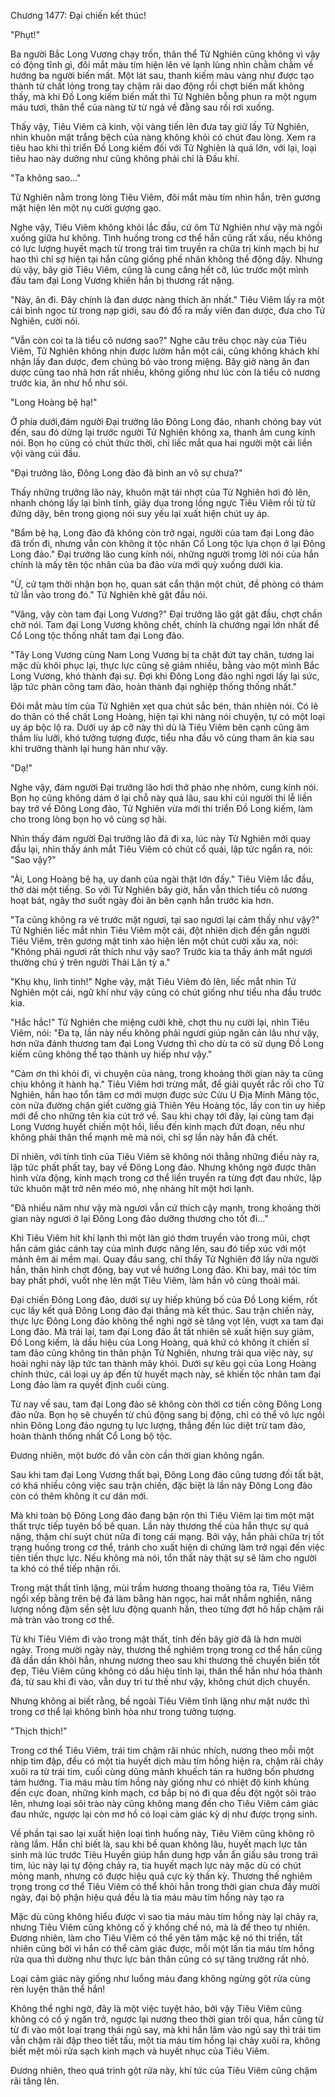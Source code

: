 




Chương 1477: Đại chiến kết thúc!


"Phụt!"

Ba người Bắc Long Vương chạy trốn, thân thể Tử Nghiên cũng không vì vậy có động tĩnh gì, đôi mắt màu tím hiện lên vẻ lạnh lùng nhìn chằm chằm về hướng ba người biến mất. Một lát sau, thanh kiếm màu vàng như được tạo thành từ chất lỏng trong tay chậm rãi dao động rồi chợt biến mất không thấy, mà khi Đồ Long kiếm biến mất thì Tử Nghiên bỗng phun ra một ngụm máu tươi, thân thể của nàng từ từ ngả về đằng sau rồi rơi xuống.

Thấy vậy, Tiêu Viêm cả kinh, vội vàng tiến lên đưa tay giữ lấy Tử Nghiên, nhìn khuôn mặt trắng bệch của nàng không khỏi có chút đau lòng. Xem ra tiêu hao khi thi triển Đồ Long kiếm đối với Tử Nghiên là quá lớn, với lại, loại tiêu hao này dường như cũng không phải chỉ là Đấu khí.

"Ta không sao..."

Tử Nghiên nằm trong lòng Tiêu Viêm, đôi mắt màu tím nhìn hắn, trên gương mặt hiện lên một nụ cười gượng gạo.

Nghe vậy, Tiêu Viêm không khỏi lắc đầu, cứ ôm Tử Nghiên như vậy mà ngồi xuống giữa hư không. Tình huống trong cơ thể hắn cũng rất xấu, nếu không có lực lượng huyết mạch từ trong trái tim truyền ra chữa trị kinh mạch bị hư hao thì chỉ sợ hiện tại hắn cũng giống phế nhân không thể động đậy. Nhưng dù vậy, bây giờ Tiêu Viêm, cũng là cung căng hết cỡ, lúc trước một mình đấu tam đại Long Vương khiến hắn bị thương rất nặng.

"Này, ăn đi. Đây chính là đan dược nàng thích ăn nhất." Tiêu Viêm lấy ra một cái bình ngọc từ trong nạp giới, sau đó đổ ra mấy viên đan dược, đưa cho Tử Nghiên, cười nói.

"Vẫn còn coi ta là tiểu cô nương sao?" Nghe câu trêu chọc này của Tiêu Viêm, Tử Nghiên không nhịn được lườm hắn một cái, cũng không khách khí nhận lấy đan dược, đem chúng bỏ vào trong miệng. Bây giờ nàng ăn đan dược cũng tao nhã hơn rất nhiều, không giống như lúc còn là tiểu cô nương trước kia, ăn như hổ như sói.

"Long Hoàng bệ hạ!"

Ở phía dưới,đám người Đại trưởng lão Đông Long đảo, nhanh chóng bay vút đến, sau đó dừng lại trước người Tử Nghiên không xa, thanh âm cung kính nói. Bọn họ cũng có chút thức thời, chỉ liếc mắt qua hai người một cái liền vội vàng cúi đầu.

"Đại trưởng lão, Đông Long đảo đã bình an vô sự chưa?"

Thấy những trưởng lão này, khuôn mặt tái nhợt của Tử Nghiên hơi đỏ lên, nhanh chóng lấy lại bình tĩnh, giãy dụa trong lồng ngực Tiêu Viêm rồi từ từ đứng dậy, bên trong giọng nói suy yếu lại xuất hiện chút uy áp.

"Bẩm bệ hạ, Long đảo đã không còn trở ngại, người của tam đại Long đảo đã trốn đi, nhưng vẫn còn không ít tộc nhân Cổ Long tộc lựa chọn ở lại Đông Long đảo." Đại trưởng lão cung kính nói, những người tromg lời nói của hắn chính là mấy tên tộc nhân của ba đảo vừa mới quỳ xuống dưới kia.

"Ừ, cứ tạm thời nhận bọn họ, quan sát cẩn thận một chút, đề phòng có thám tử lẫn vào trong đó." Tử Nghiên khẽ gật đầu nói.

"Vâng, vậy còn tam đại Long Vương?" Đại trưởng lão gật gật đầu, chợt chần chờ nói. Tam đại Long Vương không chết, chính là chướng ngại lớn nhất để Cổ Long tộc thống nhất tam đại Long đảo.

"Tây Long Vương cùng Nam Long Vương bị ta chặt đứt tay chân, tương lai mặc dù khôi phục lại, thực lực cũng sẽ giảm nhiều, bằng vào một mình Bắc Long Vương, khó thành đại sự. Đợi khi Đông Long đảo nghỉ ngơi lấy lại sức, lập tức phản công tam đảo, hoàn thành đại nghiệp thống thống nhất."

Đôi mắt màu tím của Tử Nghiên xẹt qua chút sắc bén, thản nhiên nói. Có lẽ do thân có thể chất Long Hoàng, hiện tại khi nàng nói chuyện, tự có một loại uy áp bộc lộ ra. Dưới uy áp cỡ này thì dù là Tiêu Viêm bên cạnh cũng âm thầm líu lưỡi, khó tưởng tượng được, tiểu nha đầu vô cùng tham ăn kia sau khi trưởng thành lại hung hãn như vậy.

"Dạ!"

Nghe vậy, đám người Đại trưởng lão hơi thở phào nhẹ nhõm, cung kính nói. Bọn họ cũng không dám ở lại chỗ này quá lâu, sau khi cúi người thi lễ liền bay trở về Đông Long đảo, Tử Nghiên vừa mới thi triển Đồ Long kiếm, làm cho trong lòng bọn họ vô cùng sợ hãi.

Nhìn thấy đám người Đại trưởng lão đã đi xa, lúc này Tử Nghiên mới quay đầu lại, nhìn thấy ánh mắt Tiêu Viêm có chút cổ quái, lập tức ngẩn ra, nói: "Sao vậy?"

"Ài, Long Hoàng bệ hạ, uy danh của ngài thật lớn đấy." Tiêu Viêm lắc đầu, thở dài một tiếng. So với Tử Nghiên bây giờ, hắn vẫn thích tiểu cô nương hoạt bát, ngây thơ suốt ngày đòi ăn bên cạnh hắn trước kia hơn.

"Ta cũng không ra vẻ trước mặt ngươi, tại sao ngươi lại cảm thấy như vậy?" Tử Nghiên liếc mắt nhìn Tiêu Viêm một cái, đột nhiên dịch đến gần người Tiêu Viêm, trên gương mặt tinh xảo hiện lên một chút cười xấu xa, nói: "Không phải ngươi rất thích như vậy sao? Trước kia ta thấy ánh mắt ngươi thường chú ý trên người Thải Lân tỷ a."

"Khụ khụ, linh tinh!" Nghe vậy, mặt Tiêu Viêm đỏ lên, liếc mắt nhìn Tử Nghiên một cái, ngữ khí như vậy cũng có chút giống như tiểu nha đầu trước kia.

"Hắc hắc!" Tử Nghiên che miệng cười khẽ, chợt thu nụ cười lại, nhìn Tiêu Viêm, nói: "Đa tạ, lần này nếu không phải ngươi giúp ngăn cản lâu như vậy, hơn nữa đánh thương tam đại Long Vương thì cho dù ta có sử dụng Đồ Long kiếm cũng không thể tạo thành uy hiếp như vậy."

"Cảm ơn thì khỏi đi, vì chuyện của nàng, trong khoảng thời gian này ta cũng chịu không ít hành hạ." Tiêu Viêm hơi trừng mắt, để giải quyết rắc rối cho Tử Nghiên, hắn hao tổn tâm cơ mới mượn được sức Cửu U Địa Minh Mãng tộc, còn nửa đường chặn giết cường giả Thiên Yêu Hoàng tộc, lấy con tin uy hiếp mới để cho những tên kia cút trở về. Sau khi chạy tới đây, lại cùng tam đại Long Vương huyết chiến một hồi, liều đến kinh mạch đứt đoạn, nếu như không phải thân thể mạnh mẽ mà nói, chỉ sợ lần này hắn đã chết.

Dĩ nhiên, với tính tình của Tiêu Viêm sẽ không nói thẳng những điều này ra, lập tức phất phất tay, bay về Đông Long đảo. Nhưng không ngờ được thân hình vừa động, kinh mạch trong cơ thể liền truyền ra từng đợt đau nhức, lập tức khuôn mặt trở nên méo mó, nhẹ nhàng hít một hơi lạnh.

"Đã nhiều năm như vậy mà ngươi vẫn cứ thích cậy mạnh, trong khoảng thời gian này ngươi ở lại Đông Long đảo dưỡng thương cho tốt đi…"

Khi Tiêu Viêm hít khí lạnh thì một làn gió thơm truyền vào trong mũi, chợt hắn cảm giác cánh tay của mình được nâng lên, sau đó tiếp xúc với một mảnh êm ái mềm mại. Quay đầu sang, chỉ thấy Tử Nghiên đỡ lấy nửa người hắn, thân hình chợt động, bay vụt về hướng Long đảo. Khi bay, mái tóc tím bay phất phới, vuốt nhẹ lên mặt Tiêu Viêm, làm hắn vô cùng thoải mái.

Đại chiến Đông Long đảo, dưới sự uy hiếp khủng bố của Đồ Long kiếm, rốt cục lấy kết quả Đông Long đảo đại thắng mà kết thúc. Sau trận chiến này, thực lực Đông Long đảo không thể nghi ngờ sẽ tăng vọt lên, vượt xa tam đại Long đảo. Mà trái lại, tam đại Long đảo ắt tất nhiên sẽ xuất hiện suy giảm, Đồ Long kiếm, là dấu hiệu của Long Hoàng, quá khứ có không ít chiến sĩ tam đảo cũng không tin thân phận Tử Nghiên, nhưng trải qua việc này, sự hoài nghi này lập tức tan thành mây khói. Dưới sự kêu gọi của Long Hoàng chính thức, cái loại uy áp đến từ huyết mạch này, sẽ khiến tộc nhân tam đại Long đảo làm ra quyết định cuối cùng.

Từ nay về sau, tam đại Long đảo sẽ không còn thời cơ tiến công Đông Long đảo nữa. Bọn họ sẽ chuyển từ chủ động sang bị động, chỉ có thể vô lực ngồi nhìn Đông Long đảo ngưng tụ lực lượng, thẳng đến lúc diệt trừ tam đảo, hoàn thành thống nhất Cổ Long bộ tộc.

Đương nhiên, một bước đó vẫn còn cần thời gian không ngắn.

Sau khi tam đại Long Vương thất bại, Đông Long đảo cũng tương đối tất bật, có khá nhiều công việc sau trận chiến, đặc biệt là lần này Đông Long đảo còn có thêm không ít cư dân mới.

Mà khi toàn bộ Đông Long đảo đang bận rộn thì Tiêu Viêm lại tìm một mật thất trực tiếp tuyên bố bế quan. Lần này thương thế của hắn thực sự quá nặng, thậm chí suýt chút nữa đi tong cái mạng. Bởi vậy, hắn phải chữa trị tốt trạng huống trong cơ thể, tránh cho xuất hiện di chứng làm trở ngại đến việc tiên tiến thực lực. Nếu không mà nói, tổn thất này thật sự sẽ làm cho người ta khó có thể tiếp nhận rồi.

Trong mật thất tĩnh lặng, mùi trầm hương thoang thoảng tỏa ra, Tiêu Viêm ngồi xếp bằng trên bệ đá làm bằng hàn ngọc, hai mắt nhắm nghiền, năng lượng nồng đậm sền sệt lưu động quanh hắn, theo từng đợt hô hấp chậm rãi mà tràn vào trong cơ thể.

Từ khi Tiêu Viêm đi vào trong mật thất, tính đến bây giờ đã là hơn mười ngày. Trong mười ngày này, thương thế nghiêm trọng trong cơ thể hắn cũng đã dần dần khỏi hẳn, nhưng nương theo sau khi thương thế chuyển biến tốt đẹp, Tiêu Viêm cũng không có dấu hiệu tỉnh lại, thân thể hắn như hóa thành đá, từ sau khi đi vào, vẫn duy trì tư thế như vậy, không chút dịch chuyển.

Nhưng không ai biết rằng, bề ngoài Tiêu Viêm tĩnh lặng như mặt nước thì trong cơ thể lại không bình hòa như trong tưởng tượng.

"Thịch thịch!"

Trong cơ thể Tiêu Viêm, trái tim chậm rãi nhúc nhích, nương theo mỗi một nhịp tim đập, đều có một tia huyết dịch màu tím hồng hiện ra, chậm rãi chảy xuôi ra từ trái tim, cuối cùng dũng mãnh khuếch tán ra hướng bốn phương tám hướng. Tia máu màu tím hồng này giống như có nhiệt độ kinh khủng đến cực đoan, những kinh mạch, cơ bắp bị nó đi qua đều đột ngột sôi trào lên, nhưng loại sôi trào này cũng không mang đến cho Tiêu Viêm cảm giác đau nhức, ngược lại còn mơ hồ có loại cảm giác kỳ dị như được trọng sinh.

Về phần tại sao lại xuất hiện loại tình huống này, Tiêu Viêm cũng không rõ ràng lắm. Hắn chỉ biết là, sau khi bế quan không lâu, huyết mạch lực tân sinh mà lúc trước Tiêu Huyền giúp hắn dung hợp vẫn ẩn giấu sâu trong trái tim, lúc này lại tự động chảy ra, tia huyết mạch lực này mặc dù có chút mỏng manh, nhưng có được hiệu quả cực kỳ thần kỳ. Thương thế nghiêm trọng trong cơ thể Tiêu Viêm có thể khỏi hẳn trong thời gian chưa đầy mười ngày, đại bộ phận hiệu quả đều là tia máu màu tím hồng này tạo ra

Mặc dù cũng không hiểu được vì sao tia máu màu tím hồng này lại chảy ra, nhưng Tiêu Viêm cũng không cố ý khống chế nó, mà là để theo tự nhiên. Đương nhiên, làm cho Tiêu Viêm có thể yên tâm mặc kệ nó thi triển, tất nhiên cũng bởi vì hắn có thể cảm giác được, mỗi một lần tia máu tím hồng rửa qua thì dường như thực lực bản thân cũng có sự tăng trưởng rất nhỏ.

Loại cảm giác này giống như luồng máu đang không ngừng gột rửa cùng rèn luyện thân thể hắn!

Không thể nghi ngờ, đây là một việc tuyệt hảo, bởi vậy Tiêu Viêm cũng không có cố ý ngăn trở, ngược lại nương theo thời gian trôi qua, hắn cũng từ từ đi vào một loại trạng thái ngủ say, mà khi hắn lâm vào ngủ say thì trái tim vẫn chậm rãi đập theo tiết tấu, một tia máu tím hồng lại chảy xuôi ra, không biết mệt mỏi rửa sạch kinh mạch và huyết nhục của Tiêu Viêm.

Đương nhiên, theo quá trình gột rửa này, khí tức của Tiêu Viêm cũng chậm rãi tăng lên.




